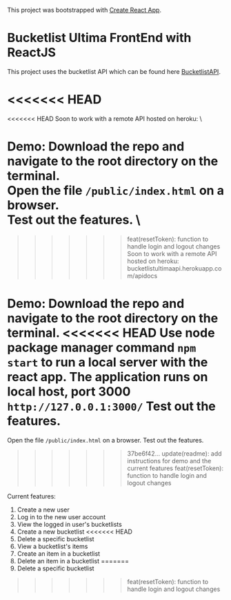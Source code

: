 This project was bootstrapped with [Create React App](https://github.com/facebookincubator/create-react-app).

# Bucketlist Ultima FrontEnd with ReactJS
This project uses the bucketlist API which can be found here [BucketlistAPI](https://github.com/AnthonyGW/Bootcamp-XX-Flask-API).

<<<<<<< HEAD
=======
<<<<<<< HEAD
Soon to work with a remote API hosted on heroku: [](bucketlistultimaapi.herokuapp.com/apidocs) \

Demo:
Download the repo and navigate to the root directory on the terminal. \
Open the file `/public/index.html` on a browser. \
Test out the features. \
=======
>>>>>>> feat(resetToken): function to handle login and logout changes
Soon to work with a remote API hosted on heroku: bucketlistultimaapi.herokuapp.com/apidocs

Demo:
Download the repo and navigate to the root directory on the terminal.
<<<<<<< HEAD
Use node package manager command `npm start` to run a local server with the react app.
The application runs on local host, port 3000 `http://127.0.0.1:3000/`
Test out the features.
=======
Open the file `/public/index.html` on a browser.
Test out the features.
>>>>>>> 37be6f42... update(readme): add instructions for demo and the current features
>>>>>>> feat(resetToken): function to handle login and logout changes

Current features:
1. Create a new user
2. Log in to the new user account
3. View the logged in user's bucketlists
4. Create a new bucketlist
<<<<<<< HEAD
5. Delete a specific bucketlist
6. View a bucketlist's items
7. Create an item in a bucketlist
8. Delete an item in a bucketlist
=======
5. Delete a specific bucketlist
>>>>>>> feat(resetToken): function to handle login and logout changes
